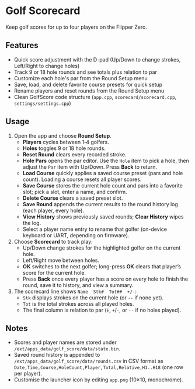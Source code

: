 # Golf Scorecard
Keep golf scores for up to four players on the Flipper Zero.

## Features
- Quick score adjustment with the D-pad (Up/Down to change strokes, Left/Right to change holes)
- Track 9 or 18 hole rounds and see totals plus relation to par
- Customize each hole's par from the Round Setup menu
- Save, load, and delete favorite course presets for quick setup
- Rename players and reset rounds from the Round Setup menu
- Clean GolfScore code structure (`app.cpp`, `scorecard/scorecard.cpp`, `settings/settings.cpp`)

## Usage
1. Open the app and choose **Round Setup**.
   - **Players** cycles between 1‑4 golfers.
   - **Holes** toggles 9 or 18 hole rounds.
   - **Reset Round** clears every recorded stroke.
   - **Hole Pars** opens the par editor. Use the `Hole` item to pick a hole, then adjust the `Par` item with Up/Down. Press **Back** to return.
   - **Load Course** quickly applies a saved course preset (pars and hole count). Loading a course resets all player scores.
   - **Save Course** stores the current hole count and pars into a favorite slot; pick a slot, enter a name, and confirm.
   - **Delete Course** clears a saved preset slot.
   - **Save Round** appends the current results to the round history log (each player, every hole).
   - **View History** shows previously saved rounds; **Clear History** wipes the log.
   - Select a player name entry to rename that golfer (on-device keyboard or UART, depending on firmware).
2. Choose **Scorecard** to track play:
   - Up/Down change strokes for the highlighted golfer on the current hole.
   - Left/Right move between holes.
   - **OK** switches to the next golfer; long-press **OK** clears that player’s score for the current hole.
   - Press **Back** once every player has a score on every hole to finish the round, save it to history, and view a summary.
3. The scorecard line shows `Name  Stk#  Tot##  +/-`:
   - `Stk` displays strokes on the current hole (or `--` if none yet).
   - `Tot` is the total strokes across all played holes.
   - The final column is relation to par (`E`, `+`/`-`, or `--` if no holes played).

## Notes
- Scores and player names are stored under `/ext/apps_data/golf_score/data/state.bin`.
- Saved round history is appended to `/ext/apps_data/golf_score/data/rounds.csv` in CSV format as `Date,Time,Course,HoleCount,Player,Total,Relative,H1..H18` (one row per player).
- Customise the launcher icon by editing `app.png` (10×10, monochrome).
